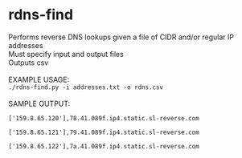 # rdns-find

Performs reverse DNS lookups given a file of CIDR and/or regular IP addresses<br>
Must specify input and output files<br>
Outputs csv<br>
<br>
EXAMPLE USAGE:<br>
```./rdns-find.py -i addresses.txt -o rdns.csv```<br>
<br>
SAMPLE OUTPUT:
```
['159.8.65.120'],78.41.089f.ip4.static.sl-reverse.com

['159.8.65.121'],79.41.089f.ip4.static.sl-reverse.com

['159.8.65.122'],7a.41.089f.ip4.static.sl-reverse.com
```
